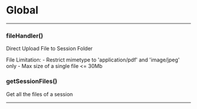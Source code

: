 # Global





* * *

### fileHandler() 

Direct Upload File to Session Folder

File Limitation:
	- Restrict mimetype to 'application/pdf' and 'image/jpeg' only
	- Max size of a single file <= 30Mb



### getSessionFiles() 

Get all the files of a session




* * *










